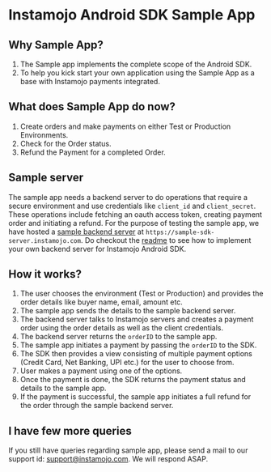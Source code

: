 # Instamojo Android SDK Sample App

## Why Sample App?
1. The Sample app implements the complete scope of the Android SDK.
2. To help you kick start your own application using the Sample App as a base with Instamojo payments integrated.

## What does Sample App do now?
1. Create orders and make payments on either Test or Production Environments.
2. Check for the Order status.
3. Refund the Payment for a completed Order.

## Sample server
The sample app needs a backend server to do operations that require a secure environment and use credentials like `client_id` and `client_secret`. These operations include fetching an oauth access token, creating payment order and initiating a refund. For the purpose of testing the sample app, we have hosted a [sample backend server](https://github.com/Instamojo/sample-sdk-server) at `https://sample-sdk-server.instamojo.com`. Do checkout the [readme](https://github.com/Instamojo/sample-sdk-server/blob/master/Readme.md) to see how to implement your own backend server for Instamojo Android SDK.

## How it works?
1. The user chooses the environment (Test or Production) and provides the order details like buyer name, email, amount etc.
2. The sample app sends the details to the sample backend server.
3. The backend server talks to Instamojo servers and creates a payment order using the order details as well as the client credentials.
4. The backend server returns the `orderID` to the sample app.
5. The sample app initiates a payment by passing the `orderID` to the SDK.
6. The SDK then provides a view consisting of multiple payment options (Credit Card, Net Banking, UPI etc.) for the user to choose from.
7. User makes a payment using one of the options.
8. Once the payment is done, the SDK returns the payment status and details to the sample app.
9. If the payment is successful, the sample app initiates a full refund for the order through the sample backend server.

## I have few more queries
If you still have queries regarding sample app, please send a mail to our support id: [support@instamojo.com](mailto:support@instamojo.com). We will respond ASAP.

